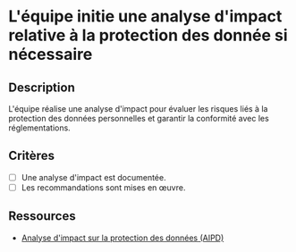 # L'équipe initie une analyse d'impact relative à la protection des donnée si nécessaire

## Description

L'équipe réalise une analyse d'impact pour évaluer les risques liés à la protection des données personnelles et garantir la conformité avec les réglementations.

## Critères

- [ ] Une analyse d'impact est documentée.
- [ ] Les recommandations sont mises en œuvre.

## Ressources

- [Analyse d'impact sur la protection des données (AIPD)](https://www.cnil.fr/fr/PIA-privacy-impact-assessment)
